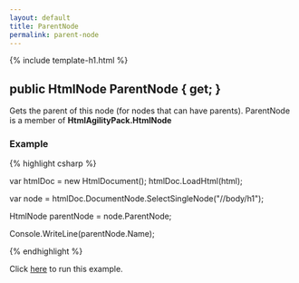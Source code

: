 ```yaml
---
layout: default
title: ParentNode
permalink: parent-node
---
```


{% include template-h1.html %}

## public HtmlNode ParentNode { get; }

Gets the parent of this node (for nodes that can have parents). ParentNode is a member of **HtmlAgilityPack.HtmlNode**

### Example

{% highlight csharp %}

var htmlDoc = new HtmlDocument();
htmlDoc.LoadHtml(html);

var node = htmlDoc.DocumentNode.SelectSingleNode("//body/h1");

HtmlNode parentNode = node.ParentNode;

Console.WriteLine(parentNode.Name);

{% endhighlight %}

Click [here](https://dotnetfiddle.net/BHfJdM) to run this example.
